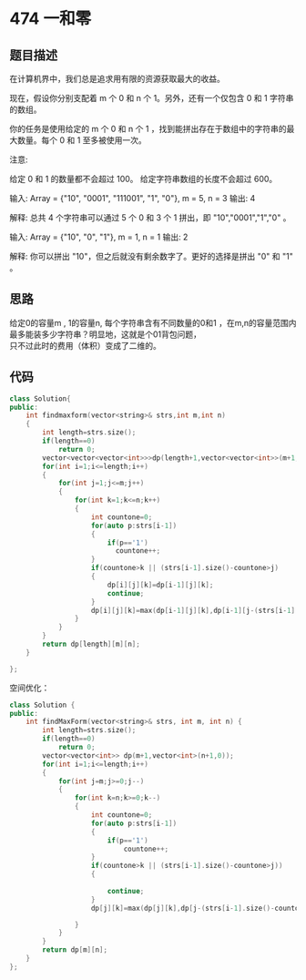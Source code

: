 # 474 一和零

## 题目描述

在计算机界中，我们总是追求用有限的资源获取最大的收益。

现在，假设你分别支配着 m 个 0 和 n 个 1。另外，还有一个仅包含 0 和 1 字符串的数组。

你的任务是使用给定的 m 个 0 和 n 个 1 ，找到能拼出存在于数组中的字符串的最大数量。每个 0 和 1 至多被使用一次。

注意:

给定 0 和 1 的数量都不会超过 100。
给定字符串数组的长度不会超过 600。

输入: Array = {"10", "0001", "111001", "1", "0"}, m = 5, n = 3
输出: 4

解释: 总共 4 个字符串可以通过 5 个 0 和 3 个 1 拼出，即 "10","0001","1","0" 。

输入: Array = {"10", "0", "1"}, m = 1, n = 1
输出: 2

解释: 你可以拼出 "10"，但之后就没有剩余数字了。更好的选择是拼出 "0" 和 "1" 。

## 思路

给定0的容量m , 1的容量n, 每个字符串含有不同数量的0和1 ，在m,n的容量范围内最多能装多少字符串？明显地，这就是个01背包问题，\
只不过此时的费用（体积）变成了二维的。

## 代码

```C++
class Solution{
public:
    int findmaxform(vector<string>& strs,int m,int n)
    {
        int length=strs.size();
        if(length==0)
            return 0;
        vector<vector<vector<int>>>dp(length+1,vector<vector<int>>(m+1,vector<int>(n+1,0)));
        for(int i=1;i<=length;i++)
        {
            for(int j=1;j<=m;j++)
            {
                for(int k=1;k<=n;k++)
                {
                    int countone=0;
                    for(auto p:strs[i-1])
                    {
                        if(p=='1')
                          countone++;
                    }
                    if(countone>k || (strs[i-1].size()-countone>j)
                    {
                        dp[i][j][k]=dp[i-1][j][k];
                        continue;
                    }
                    dp[i][j][k]=max(dp[i-1][j][k],dp[i-1][j-(strs[i-1].size()-countone)][k-countone]+1);
                }
            }
        }
        return dp[length][m][n];
    }

};
```

空间优化：
```C++
class Solution {
public:
    int findMaxForm(vector<string>& strs, int m, int n) {
        int length=strs.size();
        if(length==0)
            return 0;
        vector<vector<int>> dp(m+1,vector<int>(n+1,0));
        for(int i=1;i<=length;i++)
        {
            for(int j=m;j>=0;j--)
            {
                for(int k=n;k>=0;k--)
                {
                    int countone=0;
                    for(auto p:strs[i-1])
                    {
                        if(p=='1')
                            countone++;
                    }
                    if(countone>k || (strs[i-1].size()-countone>j))
                    {
                        
                        continue;
                    }
                    dp[j][k]=max(dp[j][k],dp[j-(strs[i-1].size()-countone)][k-countone]+1);

                }
            }
        }
        return dp[m][n];
    }
};
```
